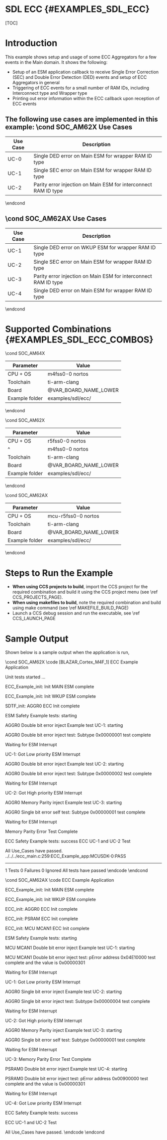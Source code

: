 # SDL ECC {#EXAMPLES_SDL_ECC}

[TOC]

# Introduction

This example shows setup and usage of some ECC Aggregators for a few events in the Main domain.  It shows the following:

* Setup of an ESM application callback to receive Single Error Correction (SEC) and Double Error Detection (DED) events and setup of ECC Aggregators in general
* Triggering of ECC events for a small number of RAM IDs, including Interconnect type and Wrapper type
* Printing out error information within the ECC callback upon reception of ECC events

The following use cases are implemented in this example:
\cond SOC_AM62X
Use Cases
---------
Use Case | Description
---------|------------
UC-0     | Single DED error on Main ESM for wrapper RAM ID type
UC-1     | Single SEC error on Main ESM for wrapper RAM ID type
UC-2     | Parity error injection on Main ESM for interconnect RAM ID type
\endcond

\cond SOC_AM62AX
Use Cases
---------
Use Case | Description
---------|------------
UC-1     | Single DED error on WKUP ESM for wrapper RAM ID type
UC-2     | Single SEC error on Main ESM for wrapper RAM ID type
UC-3     | Parity error injection on Main ESM for interconnect RAM ID type
UC-4     | Single DED error on Main ESM for wrapper RAM ID type
\endcond

# Supported Combinations {#EXAMPLES_SDL_ECC_COMBOS}

\cond SOC_AM64X

 Parameter      | Value
 ---------------|-----------
 CPU + OS       | m4fss0-0 nortos
 Toolchain      | ti-arm-clang
 Board          | @VAR_BOARD_NAME_LOWER
 Example folder | examples/sdl/ecc/

\endcond


\cond SOC_AM62X

 Parameter      | Value
 ---------------|-----------
 CPU + OS       | r5fss0-0 nortos
 ^				| m4fss0-0 nortos
 Toolchain      | ti-arm-clang
 Board          | @VAR_BOARD_NAME_LOWER
 Example folder | examples/sdl/ecc/

\endcond

\cond SOC_AM62AX

 Parameter      | Value
 ---------------|-----------
 CPU + OS       | mcu-r5fss0-0 nortos
 Toolchain      | ti-arm-clang
 Board          | @VAR_BOARD_NAME_LOWER
 Example folder | examples/sdl/ecc/
 
\endcond

# Steps to Run the Example

- **When using CCS projects to build**, import the CCS project for the required combination
  and build it using the CCS project menu (see \ref CCS_PROJECTS_PAGE).
- **When using makefiles to build**, note the required combination and build using
  make command (see \ref MAKEFILE_BUILD_PAGE)
- Launch a CCS debug session and run the executable, see \ref CCS_LAUNCH_PAGE
# Sample Output

Shown below is a sample output when the application is run,

\cond SOC_AM62X
\code
[BLAZAR_Cortex_M4F_1]
ECC Example Application

Unit tests started ...

ECC_Example_init: Init MAIN ESM complete

ECC_Example_init: Init WKUP ESM complete

SDTF_init: AGGR0 ECC Init complete

ESM Safety Example tests: starting

AGGR0 Double bit error inject Example test UC-1: starting

AGGR0 Double bit error inject test: Subtype 0x00000001 test complete

Waiting for ESM Interrupt

UC-1: Got Low priority ESM Interrupt

AGGR0 Double bit error inject Example test UC-2: starting

AGGR0 Double bit error inject test: Subtype 0x00000002 test complete

Waiting for ESM Interrupt

UC-2: Got High priority ESM Interrupt

AGGR0 Memory Parity inject Example test UC-3: starting

AGGR0 Single bit error self test: Subtype 0x00000001 test complete

Waiting for ESM Interrupt

Memory Parity Error Test Complete

ECC Safety Example tests: success
ECC UC-1 and UC-2 Test

All Use_Cases have passed.
../../../ecc_main.c:259:ECC_Example_app:MCUSDK-0:PASS

-----------------------
1 Tests 0 Failures 0 Ignored
All tests have passed
\endcode
\endcond

\cond SOC_AM62AX
\code
ECC Example Application

ECC_Example_init: Init MAIN ESM complete 

ECC_Example_init: Init WKUP ESM complete 

ECC_init: AGGR0 ECC Init complete 

ECC_init: PSRAM ECC Init complete 

ECC_init: MCU MCAN1 ECC Init complete 

ESM Safety Example tests: starting

MCU MCAN1 Double bit error inject Example test UC-1: starting

MCU MCAN1 Double bit error inject test: pError address 0x04E10000 test complete and the value is 0x00000301

Waiting for ESM Interrupt

UC-1: Got Low priority ESM Interrupt 

AGGR0 Single bit error inject Example test UC-2: starting

AGGR0 Single bit error inject test: Subtype 0x00000004 test complete

Waiting for ESM Interrupt

UC-2: Got High priority ESM Interrupt

AGGR0 Memory Parity inject Example test UC-3: starting

AGGR0 Single bit error self test: Subtype 0x00000001 test complete

Waiting for ESM Interrupt

UC-3: Memory Parity Error Test Complete 

PSRAM0 Double bit error inject Example test UC-4: starting

PSRAM0 Double bit error inject test: pError address 0x00900000 test complete and the value is 0x00000301

Waiting for ESM Interrupt

UC-4: Got Low priority ESM Interrupt 

ECC Safety Example tests: success

ECC UC-1 and UC-2 Test

All Use_Cases have passed.
\endcode
\endcond

